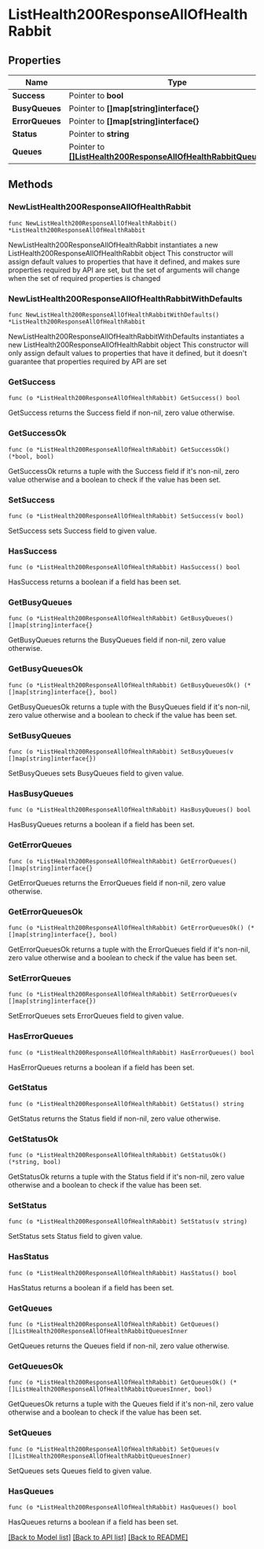 # ListHealth200ResponseAllOfHealthRabbit

## Properties

Name | Type | Description | Notes
------------ | ------------- | ------------- | -------------
**Success** | Pointer to **bool** |  | [optional] 
**BusyQueues** | Pointer to **[]map[string]interface{}** |  | [optional] 
**ErrorQueues** | Pointer to **[]map[string]interface{}** |  | [optional] 
**Status** | Pointer to **string** |  | [optional] 
**Queues** | Pointer to [**[]ListHealth200ResponseAllOfHealthRabbitQueuesInner**](ListHealth200ResponseAllOfHealthRabbitQueuesInner.md) |  | [optional] 

## Methods

### NewListHealth200ResponseAllOfHealthRabbit

`func NewListHealth200ResponseAllOfHealthRabbit() *ListHealth200ResponseAllOfHealthRabbit`

NewListHealth200ResponseAllOfHealthRabbit instantiates a new ListHealth200ResponseAllOfHealthRabbit object
This constructor will assign default values to properties that have it defined,
and makes sure properties required by API are set, but the set of arguments
will change when the set of required properties is changed

### NewListHealth200ResponseAllOfHealthRabbitWithDefaults

`func NewListHealth200ResponseAllOfHealthRabbitWithDefaults() *ListHealth200ResponseAllOfHealthRabbit`

NewListHealth200ResponseAllOfHealthRabbitWithDefaults instantiates a new ListHealth200ResponseAllOfHealthRabbit object
This constructor will only assign default values to properties that have it defined,
but it doesn't guarantee that properties required by API are set

### GetSuccess

`func (o *ListHealth200ResponseAllOfHealthRabbit) GetSuccess() bool`

GetSuccess returns the Success field if non-nil, zero value otherwise.

### GetSuccessOk

`func (o *ListHealth200ResponseAllOfHealthRabbit) GetSuccessOk() (*bool, bool)`

GetSuccessOk returns a tuple with the Success field if it's non-nil, zero value otherwise
and a boolean to check if the value has been set.

### SetSuccess

`func (o *ListHealth200ResponseAllOfHealthRabbit) SetSuccess(v bool)`

SetSuccess sets Success field to given value.

### HasSuccess

`func (o *ListHealth200ResponseAllOfHealthRabbit) HasSuccess() bool`

HasSuccess returns a boolean if a field has been set.

### GetBusyQueues

`func (o *ListHealth200ResponseAllOfHealthRabbit) GetBusyQueues() []map[string]interface{}`

GetBusyQueues returns the BusyQueues field if non-nil, zero value otherwise.

### GetBusyQueuesOk

`func (o *ListHealth200ResponseAllOfHealthRabbit) GetBusyQueuesOk() (*[]map[string]interface{}, bool)`

GetBusyQueuesOk returns a tuple with the BusyQueues field if it's non-nil, zero value otherwise
and a boolean to check if the value has been set.

### SetBusyQueues

`func (o *ListHealth200ResponseAllOfHealthRabbit) SetBusyQueues(v []map[string]interface{})`

SetBusyQueues sets BusyQueues field to given value.

### HasBusyQueues

`func (o *ListHealth200ResponseAllOfHealthRabbit) HasBusyQueues() bool`

HasBusyQueues returns a boolean if a field has been set.

### GetErrorQueues

`func (o *ListHealth200ResponseAllOfHealthRabbit) GetErrorQueues() []map[string]interface{}`

GetErrorQueues returns the ErrorQueues field if non-nil, zero value otherwise.

### GetErrorQueuesOk

`func (o *ListHealth200ResponseAllOfHealthRabbit) GetErrorQueuesOk() (*[]map[string]interface{}, bool)`

GetErrorQueuesOk returns a tuple with the ErrorQueues field if it's non-nil, zero value otherwise
and a boolean to check if the value has been set.

### SetErrorQueues

`func (o *ListHealth200ResponseAllOfHealthRabbit) SetErrorQueues(v []map[string]interface{})`

SetErrorQueues sets ErrorQueues field to given value.

### HasErrorQueues

`func (o *ListHealth200ResponseAllOfHealthRabbit) HasErrorQueues() bool`

HasErrorQueues returns a boolean if a field has been set.

### GetStatus

`func (o *ListHealth200ResponseAllOfHealthRabbit) GetStatus() string`

GetStatus returns the Status field if non-nil, zero value otherwise.

### GetStatusOk

`func (o *ListHealth200ResponseAllOfHealthRabbit) GetStatusOk() (*string, bool)`

GetStatusOk returns a tuple with the Status field if it's non-nil, zero value otherwise
and a boolean to check if the value has been set.

### SetStatus

`func (o *ListHealth200ResponseAllOfHealthRabbit) SetStatus(v string)`

SetStatus sets Status field to given value.

### HasStatus

`func (o *ListHealth200ResponseAllOfHealthRabbit) HasStatus() bool`

HasStatus returns a boolean if a field has been set.

### GetQueues

`func (o *ListHealth200ResponseAllOfHealthRabbit) GetQueues() []ListHealth200ResponseAllOfHealthRabbitQueuesInner`

GetQueues returns the Queues field if non-nil, zero value otherwise.

### GetQueuesOk

`func (o *ListHealth200ResponseAllOfHealthRabbit) GetQueuesOk() (*[]ListHealth200ResponseAllOfHealthRabbitQueuesInner, bool)`

GetQueuesOk returns a tuple with the Queues field if it's non-nil, zero value otherwise
and a boolean to check if the value has been set.

### SetQueues

`func (o *ListHealth200ResponseAllOfHealthRabbit) SetQueues(v []ListHealth200ResponseAllOfHealthRabbitQueuesInner)`

SetQueues sets Queues field to given value.

### HasQueues

`func (o *ListHealth200ResponseAllOfHealthRabbit) HasQueues() bool`

HasQueues returns a boolean if a field has been set.


[[Back to Model list]](../README.md#documentation-for-models) [[Back to API list]](../README.md#documentation-for-api-endpoints) [[Back to README]](../README.md)


